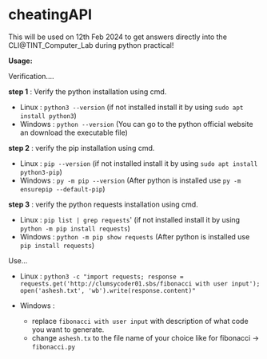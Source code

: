# cheatingAPI
This will be used on 12th Feb 2024 to get answers directly into the CLI@TINT_Computer_Lab during python practical!


**Usage:**

Verification....

**step 1** : Verify the python installation using cmd.
  + Linux : `python3 --version` (if not installed install it by using `sudo apt install python3`)
  + Windows : `python --version` (You can go to the python official website an download the executable file)

**step 2** : verify the pip installation using cmd.
  + Linux : `pip --version` (if not installed install it by using `sudo apt install python3-pip`)
  + Windows : `py -m pip --version` (After python is installed use `py -m ensurepip --default-pip`)

**step 3** : verify the python requests installation using cmd.
  + Linux : `pip list | grep requests`' (if not installed install it by using `python -m pip install requests`)
  + Windows : `python -m pip show requests` (After python is installed use `pip install requests`)

Use...
 
  + Linux : `python3 -c "import requests; response = requests.get('http://clumsycoder01.sbs/fibonacci with user input'); open('ashesh.txt', 'wb').write(response.content)" `
  + Windows : ` `

    + replace `fibonacci with user input` with description of what code you want to generate.
    + change `ashesh.tx` to the file name of your choice like for fibonacci -> `fibonacci.py`
